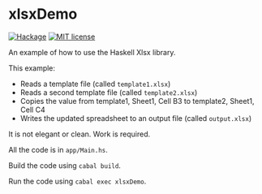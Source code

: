 # xlsxDemo

[![Hackage](https://img.shields.io/hackage/v/xlsxDemo.svg?logo=haskell)](https://hackage.haskell.org/package/xlsxDemo)
[![MIT license](https://img.shields.io/badge/license-MIT-blue.svg)](LICENSE)

An example of how to use the Haskell Xlsx library.

This example:

* Reads a template file (called `template1.xlsx`)
* Reads a second template file (called `template2.xlsx`)
* Copies the value from template1, Sheet1, Cell B3 to template2, Sheet1, Cell C4
* Writes the updated spreadsheet to an output file (called `output.xlsx`)

It is not elegant or clean.  Work is required.

All the code is in `app/Main.hs`.

Build the code using `cabal build`.

Run the code using `cabal exec xlsxDemo`.
